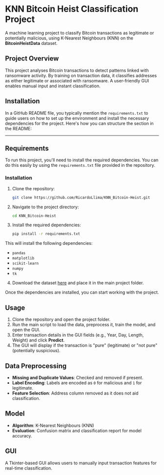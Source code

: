 # KNN Bitcoin Heist Classification Project

A machine learning project to classify Bitcoin transactions as legitimate or potentially malicious, using K-Nearest Neighbours (KNN) on the **BitcoinHeistData** dataset.

## Project Overview

This project analyses Bitcoin transactions to detect patterns linked with ransomware activity. By training on transaction data, it classifies addresses as either legitimate or associated with ransomware. A user-friendly GUI enables manual input and instant classification.

## Installation
In a GitHub README file, you typically mention the `requirements.txt` to guide users on how to set up the environment and install the necessary dependencies for the project. Here's how you can structure the section in the README:

---

## Requirements

To run this project, you'll need to install the required dependencies. You can do this easily by using the `requirements.txt` file provided in the repository.

### Installation

1. Clone the repository:
   ```bash
   git clone https://github.com/RicardoLlima/KNN_Bitcoin-Heist.git
   ```

2. Navigate to the project directory:
   ```bash
   cd KNN_Bitcoin-Heist
   ```
   
3. Install the required dependencies:
   ```bash
   pip install -r requirements.txt
   ```

This will install the following dependencies:

- `pandas`
- `matplotlib`
- `scikit-learn`
- `numpy`
- `tk`

4. Download the dataset [here](https://archive.ics.uci.edu/dataset/526/bitcoinheistransomwareaddressdataset) and place it in the main project folder.

Once the dependencies are installed, you can start working with the project.

## Usage

1. Clone the repository and open the project folder.
2. Run the main script to load the data, preprocess it, train the model, and open the GUI.
3. Enter transaction details in the GUI fields (e.g., Year, Day, Length, Weight) and click **Predict**.
4. The GUI will display if the transaction is "pure" (legitimate) or "not pure" (potentially suspicious).

## Data Preprocessing

- **Missing and Duplicate Values**: Checked and removed if present.
- **Label Encoding**: Labels are encoded as `0` for malicious and `1` for legitimate.
- **Feature Selection**: Address column removed as it does not aid classification.

## Model

- **Algorithm**: K-Nearest Neighbours (KNN)
- **Evaluation**: Confusion matrix and classification report for model accuracy.

## GUI

A Tkinter-based GUI allows users to manually input transaction features for real-time classification.

